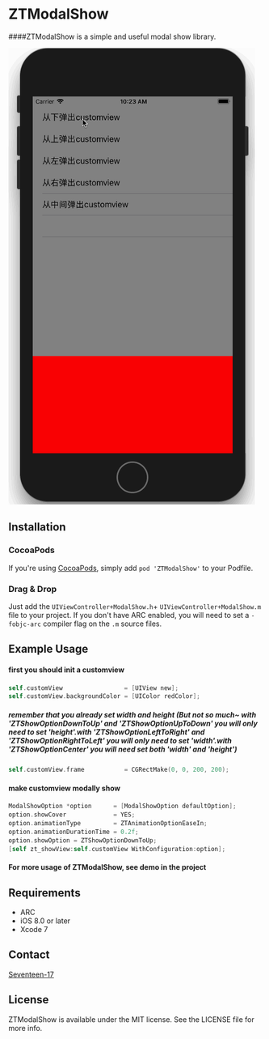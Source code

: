 # ZTModalShow
####ZTModalShow  is a simple and useful modal show library. 

[![iPad screenshot](Screenshots/iphone.gif)](Screenshots/iphone.png)

## Installation

### CocoaPods

If you're using [CocoaPods](http://www.cocoapods.org), simply add `pod 'ZTModalShow'` to your Podfile.

### Drag & Drop

Just add the `UIViewController+ModalShow.h`+ `UIViewController+ModalShow.m` file to your project. If you don't have ARC enabled, you will need to set a `-fobjc-arc` compiler flag on the `.m` source files.

## Example Usage

#### first you should init a customview 
```objective-c
self.customView                 = [UIView new];
self.customView.backgroundColor = [UIColor redColor];
```
##### remember that you already set width and height (But not so much~ with 'ZTShowOptionDownToUp' and 'ZTShowOptionUpToDown' you will only need to set 'height'.with 'ZTShowOptionLeftToRight' and 'ZTShowOptionRightToLeft' you will only need to set 'width'.with 'ZTShowOptionCenter' you will need set both 'width' and 'height')
```objective-c
self.customView.frame           = CGRectMake(0, 0, 200, 200);
```

####  make customview modally show
```objective-c
ModalShowOption *option      = [ModalShowOption defaultOption];
option.showCover             = YES;
option.animationType         = ZTAnimationOptionEaseIn;
option.animationDurationTime = 0.2f;
option.showOption = ZTShowOptionDownToUp;
[self zt_showView:self.customView WithConfiguration:option];
```

#### For more usage of ZTModalShow, see demo in the project 

## Requirements

* ARC
* iOS 8.0 or later
* Xcode 7

## Contact

[Seventeen-17](http://weibo.com/seventeen1717171717)   

## License

ZTModalShow is available under the MIT license. See the LICENSE file for more info.
